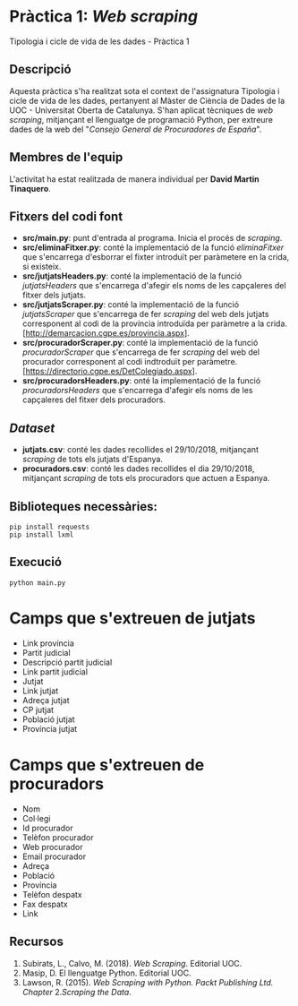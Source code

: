 # Pràctica 1: _Web scraping_
Tipologia i cicle de vida de les dades - Pràctica 1

## Descripció

Aquesta pràctica s'ha realitzat sota el context de l'assignatura Tipologia i cicle de vida de les dades, pertanyent al Màster de Ciència de Dades de la UOC - Universitat Oberta de Catalunya. S'han aplicat tècniques de _web scraping_, mitjançant el llenguatge de programació Python, per extreure dades de la web del "_Consejo General de Procuradores de España_".

## Membres de l'equip

L'activitat ha estat realitzada de manera individual per **David Martin Tinaquero**.

## Fitxers del codi font

* **src/main.py**: punt d'entrada al programa. Inicia el procés de _scraping_.
* **src/eliminaFitxer.py**: conté la implementació de la funció _eliminaFitxer_ que s'encarrega d'esborrar el fixter introduït per paràmetere en la crida, si existeix.
* **src/jutjatsHeaders.py**: conté la implementació de la funció _jutjatsHeaders_ que s'encarrega d'afegir els noms de les capçaleres del fitxer dels jutjats.
* **src/jutjatsScraper.py**: conté la implementació de la funció _jutjatsScraper_ que s'encarrega de fer _scraping_ del web dels jutjats corresponent al codi de la província introduïda per paràmetre a la crida. [http://demarcacion.cgpe.es/provincia.aspx].
* **src/procuradorScraper.py**: conté la implementació de la funció _procuradorScraper_ que s'encarrega de fer _scraping_ del web del procurador corresponent al codi indtroduït per paràmetre.[https://directorio.cgpe.es/DetColegiado.aspx].
* **src/procuradorsHeaders.py**: onté la implementació de la funció _procuradorsHeaders_ que s'encarrega d'afegir els noms de les capçaleres del fitxer dels procuradors.

## _Dataset_

* **jutjats.csv**: conté les dades recollides el 29/10/2018, mitjançant _scraping_ de tots els jutjats d'Espanya.
* **procuradors.csv**: conté les dades recollides el dia 29/10/2018, mitjançant _scraping_ de tots els procuradors que actuen a Espanya. 

## Biblioteques necessàries:
```
pip install requests
pip install lxml
```

## Execució
```
python main.py 
```

# Camps que s'extreuen de jutjats

- Link província
- Partit judicial
- Descripció partit judicial
- Link partit judicial
- Jutjat
- Link jutjat
- Adreça jutjat
- CP jutjat
- Població jutjat
- Província jutjat

# Camps que s'extreuen de procuradors
- Nom
- Col·legi
- Id procurador
- Telèfon procurador
- Web procurador
- Email procurador
- Adreça
- Població
- Província
- Telèfon despatx
- Fax despatx
- Link

## Recursos
1. Subirats, L., Calvo, M. (2018). _Web Scraping_. Editorial UOC.
2. Masip, D. El llenguatge Python. Editorial UOC.
3. Lawson, R. (2015). _Web Scraping with Python. Packt Publishing Ltd. Chapter_ 2._Scraping the Data_.

